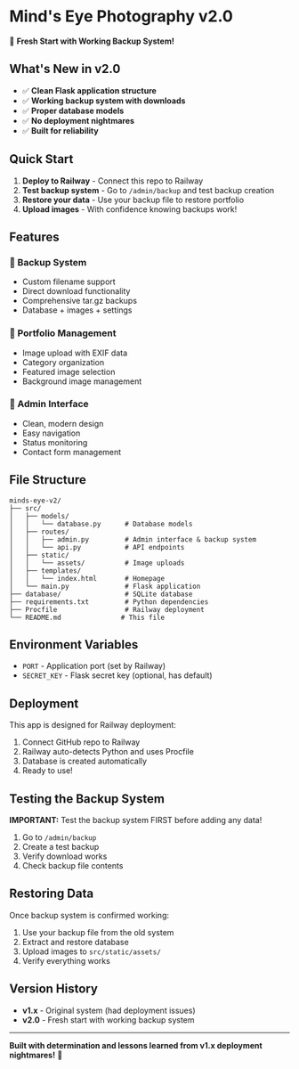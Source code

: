 # Mind's Eye Photography v2.0

🎉 **Fresh Start with Working Backup System!**

## What's New in v2.0

- ✅ **Clean Flask application structure**
- ✅ **Working backup system with downloads**
- ✅ **Proper database models**
- ✅ **No deployment nightmares**
- ✅ **Built for reliability**

## Quick Start

1. **Deploy to Railway** - Connect this repo to Railway
2. **Test backup system** - Go to `/admin/backup` and test backup creation
3. **Restore your data** - Use your backup file to restore portfolio
4. **Upload images** - With confidence knowing backups work!

## Features

### 🔧 Backup System
- Custom filename support
- Direct download functionality
- Comprehensive tar.gz backups
- Database + images + settings

### 📸 Portfolio Management
- Image upload with EXIF data
- Category organization
- Featured image selection
- Background image management

### 🎯 Admin Interface
- Clean, modern design
- Easy navigation
- Status monitoring
- Contact form management

## File Structure

```
minds-eye-v2/
├── src/
│   ├── models/
│   │   └── database.py      # Database models
│   ├── routes/
│   │   ├── admin.py         # Admin interface & backup system
│   │   └── api.py           # API endpoints
│   ├── static/
│   │   └── assets/          # Image uploads
│   ├── templates/
│   │   └── index.html       # Homepage
│   └── main.py              # Flask application
├── database/                # SQLite database
├── requirements.txt         # Python dependencies
├── Procfile                 # Railway deployment
└── README.md               # This file
```

## Environment Variables

- `PORT` - Application port (set by Railway)
- `SECRET_KEY` - Flask secret key (optional, has default)

## Deployment

This app is designed for Railway deployment:

1. Connect GitHub repo to Railway
2. Railway auto-detects Python and uses Procfile
3. Database is created automatically
4. Ready to use!

## Testing the Backup System

**IMPORTANT:** Test the backup system FIRST before adding any data!

1. Go to `/admin/backup`
2. Create a test backup
3. Verify download works
4. Check backup file contents

## Restoring Data

Once backup system is confirmed working:

1. Use your backup file from the old system
2. Extract and restore database
3. Upload images to `src/static/assets/`
4. Verify everything works

## Version History

- **v1.x** - Original system (had deployment issues)
- **v2.0** - Fresh start with working backup system

---

**Built with determination and lessons learned from v1.x deployment nightmares!** 🚀
